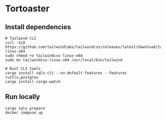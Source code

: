 # Tortoaster

## Install dependencies

```shell
# Tailwind CLI
curl -sLO https://github.com/tailwindlabs/tailwindcss/releases/latest/download/tailwindcss-linux-x64
sudo chmod +x tailwindcss-linux-x64
sudo mv tailwindcss-linux-x64 /usr/local/bin/tailwind

# Rust CLI tools
cargo install sqlx-cli --no-default-features --features rustls,postgres
cargo install cargo-watch
```

## Run locally

```shell
cargo sqlx prepare
docker compose up
```
